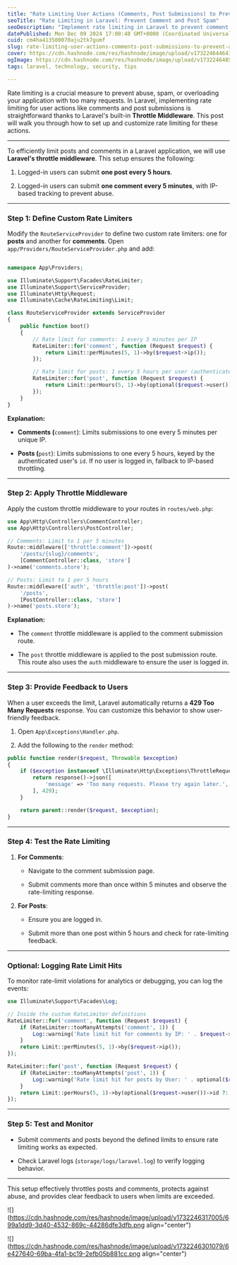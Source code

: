 ```yaml
---
title: "Rate Limiting User Actions (Comments, Post Submissions) to Prevent Abuse in Laravel"
seoTitle: "Rate Limiting in Laravel: Prevent Comment and Post Spam"
seoDescription: "Implement rate limiting in Laravel to prevent comment and post spam. Learn to set custom throttle rules for user actions..."
datePublished: Mon Dec 09 2024 17:00:48 GMT+0000 (Coordinated Universal Time)
cuid: cm4ha413500070aju2tk7gumf
slug: rate-limiting-user-actions-comments-post-submissions-to-prevent-abuse-in-laravel
cover: https://cdn.hashnode.com/res/hashnode/image/upload/v1732246446432/c388082b-3d62-46a0-8d6e-864b1aea1739.png
ogImage: https://cdn.hashnode.com/res/hashnode/image/upload/v1732246485343/93dccbb8-d1d8-44dc-ba46-1bd482a8b7a1.png
tags: laravel, technology, security, tips

---
```


Rate limiting is a crucial measure to prevent abuse, spam, or overloading your application with too many requests. In Laravel, implementing rate limiting for user actions like comments and post submissions is straightforward thanks to Laravel's built-in **Throttle Middleware**. This post will walk you through how to set up and customize rate limiting for these actions.

---

To efficiently limit posts and comments in a Laravel application, we will use **Laravel's throttle middleware**. This setup ensures the following:

1. Logged-in users can submit **one post every 5 hours**.
    
2. Logged-in users can submit **one comment every 5 minutes**, with IP-based tracking to prevent abuse.
    

---

### **Step 1: Define Custom Rate Limiters**

Modify the `RouteServiceProvider` to define two custom rate limiters: one for **posts** and another for **comments**. Open `app/Providers/RouteServiceProvider.php` and add:

```php

namespace App\Providers;

use Illuminate\Support\Facades\RateLimiter;
use Illuminate\Support\ServiceProvider;
use Illuminate\Http\Request;
use Illuminate\Cache\RateLimiting\Limit;

class RouteServiceProvider extends ServiceProvider
{
    public function boot()
    {
        // Rate limit for comments: 1 every 5 minutes per IP
        RateLimiter::for('comment', function (Request $request) {
            return Limit::perMinutes(5, 1)->by($request->ip());
        });

        // Rate limit for posts: 1 every 5 hours per user (authenticated)
        RateLimiter::for('post', function (Request $request) {
            return Limit::perHours(5, 1)->by(optional($request->user())->id ?: $request->ip());
        });
    }
}
```

**Explanation:**

* **Comments (**`comment`): Limits submissions to one every 5 minutes per unique IP.
    
* **Posts (**`post`): Limits submissions to one every 5 hours, keyed by the authenticated user's `id`. If no user is logged in, fallback to IP-based throttling.
    

---

### **Step 2: Apply Throttle Middleware**

Apply the custom throttle middleware to your routes in `routes/web.php`:

```php
use App\Http\Controllers\CommentController;
use App\Http\Controllers\PostController;

// Comments: Limit to 1 per 5 minutes
Route::middleware(['throttle:comment'])->post(
    '/posts/{slug}/comments',
    [CommentController::class, 'store']
)->name('comments.store');

// Posts: Limit to 1 per 5 hours
Route::middleware(['auth', 'throttle:post'])->post(
    '/posts',
    [PostController::class, 'store']
)->name('posts.store');
```

**Explanation:**

* The `comment` throttle middleware is applied to the comment submission route.
    
* The `post` throttle middleware is applied to the post submission route. This route also uses the `auth` middleware to ensure the user is logged in.
    

---

### **Step 3: Provide Feedback to Users**

When a user exceeds the limit, Laravel automatically returns a **429 Too Many Requests** response. You can customize this behavior to show user-friendly feedback.

1. Open `App\Exceptions\Handler.php`.
    
2. Add the following to the `render` method:
    

```php
public function render($request, Throwable $exception)
{
    if ($exception instanceof \Illuminate\Http\Exceptions\ThrottleRequestsException) {
        return response()->json([
            'message' => 'Too many requests. Please try again later.',
        ], 429);
    }

    return parent::render($request, $exception);
}
```

---

### **Step 4: Test the Rate Limiting**

1. **For Comments**:
    
    * Navigate to the comment submission page.
        
    * Submit comments more than once within 5 minutes and observe the rate-limiting response.
        
2. **For Posts**:
    
    * Ensure you are logged in.
        
    * Submit more than one post within 5 hours and check for rate-limiting feedback.
        

---

### **Optional: Logging Rate Limit Hits**

To monitor rate-limit violations for analytics or debugging, you can log the events:

```php
use Illuminate\Support\Facades\Log;

// Inside the custom RateLimiter definitions
RateLimiter::for('comment', function (Request $request) {
    if (RateLimiter::tooManyAttempts('comment', 1)) {
        Log::warning('Rate limit hit for comments by IP: ' . $request->ip());
    }
    return Limit::perMinutes(5, 1)->by($request->ip());
});

RateLimiter::for('post', function (Request $request) {
    if (RateLimiter::tooManyAttempts('post', 1)) {
        Log::warning('Rate limit hit for posts by User: ' . optional($request->user())->id);
    }
    return Limit::perHours(5, 1)->by(optional($request->user())->id ?: $request->ip());
});
```

---

### **Step 5: Test and Monitor**

* Submit comments and posts beyond the defined limits to ensure rate limiting works as expected.
    
* Check Laravel logs (`storage/logs/laravel.log`) to verify logging behavior.
    

---

This setup effectively throttles posts and comments, protects against abuse, and provides clear feedback to users when limits are exceeded.

![](https://cdn.hashnode.com/res/hashnode/image/upload/v1732246317005/699a1dd9-3d40-4532-869c-44286dfe3dfb.png align="center")

![](https://cdn.hashnode.com/res/hashnode/image/upload/v1732246301079/6e427640-69ba-4fa1-bc19-2efb05b881cc.png align="center")